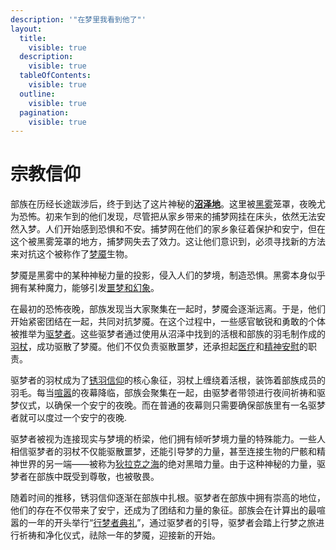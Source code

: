 ```yaml
---
description: '"在梦里我看到他了"'
layout:
  title:
    visible: true
  description:
    visible: true
  tableOfContents:
    visible: true
  outline:
    visible: true
  pagination:
    visible: true
---
```


# 宗教信仰

部族在历经长途跋涉后，终于到达了这片神秘的[**沼泽地**](../nouns/zhao-ze-di.md)。这里被[黑雾](../nouns/hei-wu.md)笼罩，夜晚尤为恐怖。初来乍到的他们发现，尽管把从家乡带来的捕梦网挂在床头，依然无法安然入梦。人们开始感到恐惧和不安。捕梦网在他们的家乡象征着保护和安宁，但在这个被黑雾笼罩的地方，捕梦网失去了效力。这让他们意识到，必须寻找新的方法来对抗这个被称作了[梦魇](../nouns/meng-yan.md)生物。



梦魇是黑雾中的某种神秘力量的投影，侵入人们的梦境，制造恐惧。黑雾本身似乎拥有某种魔力，能够引发[噩梦和幻象](../nouns/e-meng-he-huan-xiang.md)。



在最初的恐怖夜晚，部族发现当大家聚集在一起时，梦魇会逐渐远离。于是，他们开始紧密团结在一起，共同对抗梦魇。在这个过程中，一些感官敏锐和勇敢的个体被推举为[驱梦者](../nouns/qu-meng-zhe.md)。这些驱梦者通过使用从沼泽中找到的活根和部族的羽毛制作成的[羽杖](../nouns/yu-zhang.md)，成功驱散了梦魇。他们不仅负责驱散噩梦，还承担起[医疗](../nouns/yi-liao.md)和[精神安慰](../nouns/jing-shen-an-wei.md)的职责。



驱梦者的羽杖成为了[锈羽信仰](../nouns/xiu-yu-xin-yang.md)的核心象征，羽杖上缠绕着活根，装饰着部族成员的羽毛。每当[喧嚣](../nouns/xuan-ao.md)的夜幕降临，部族会聚集在一起，由驱梦者带领进行夜间祈祷和驱梦仪式，以确保一个安宁的夜晚。而在普通的夜幕则只需要确保部族里有一名驱梦者就可以度过一个安宁的夜晚.



驱梦者被视为连接现实与梦境的桥梁，他们拥有倾听梦境力量的特殊能力。一些人相信驱梦者的羽杖不仅能驱散噩梦，还能引导梦的力量，甚至连接生物的尸骸和精神世界的另一端——被称为[狄拉克之海](../nouns/di-la-ke-zhi-hai.md)的绝对黑暗力量。由于这种神秘的力量，驱梦者在部族中既受到尊敬，也被敬畏。



随着时间的推移，锈羽信仰逐渐在部族中扎根。驱梦者在部族中拥有崇高的地位，他们的存在不仅带来了安宁，还成为了团结和力量的象征。部族会在计算出的最喧嚣的一年的开头举行“[行梦者典礼](../nouns/xing-meng-zhe-dian-li.md)”，通过驱梦者的引导，驱梦者会踏上行梦之旅进行祈祷和净化仪式，祛除一年的梦魇，迎接新的开始。
